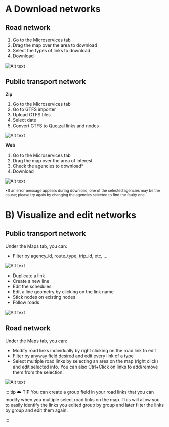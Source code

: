 
# A Download networks

## Road network

1. Go to the Microservices tab
2. Drag the map over the area to download
3. Select the types of links to download
4. Download

![Alt text](/networks_1.png)

## Public transport network

**Zip** 

1. Go to the Microservices tab
2. Go to GTFS importer
3. Upload GTFS files
4. Select date
5. Convert GTFS to Quetzal links and nodes

![Alt text](/networks_2.png)

**Web**

1. Go to the Microservices tab
2. Drag the map over the area of interest
3. Check the agencies to download\*
4. Download



![Alt text](/networks_3.png)

<small> *If an error message appears during download, one of the selected agencies may be the cause; please try again by changing the agencies selected to find the faulty one. </small>



# B) Visualize and edit networks

## Public transport network

Under the Maps tab, you can:

- Filter by agency_id, route_type, trip_id, etc, ...

![Alt text](/networks_4.png)

- Duplicate a link 
- Create a new line
- Edit the schedules
- Edit a line geometry by clicking on the link name
- Stick nodes on existing nodes
- Follow roads

![Alt text](/networks_5.png)


## Road network

Under the Maps tab, you can:

- Modify road links individually by right clicking on the road link to edit
- Filter by anyway field desired and edit every link of a type 
- Select multiple road links by selecting an area on the map (right click) and edit selected info. You can also Ctrl+Click on links to add/remove them from the selection.

![Alt text](/networks_6.png)


::: tip :cloud: TIP
You can create a group field in your road links that you can modify when you multiple select road links on the map. This will allow you to easily identify the links you edited group by group and later filter the links by group and edit them again.

:::